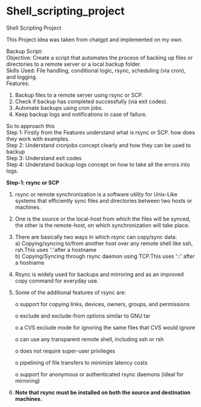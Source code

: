 # Shell_scripting_project
Shell Scripting Project<br>

This Project idea was taken from chatgpt and implemented on my own.<br>

Backup Script:<br>
Objective: Create a script that automates the process of backing up files or directories to a remote server or a local backup folder.<br>
Skills Used: File handling, conditional logic, rsync, scheduling (via cron), and logging.<br>
Features:<br>
1. Backup files to a remote server using rsync or SCP.<br>
2. Check if backup has completed successfully (via exit codes).<br>
3. Automate backups using cron jobs.<br>
4. Keep backup logs and notifications in case of failure.<br>

So to approach this<br>
Step 1: Firstly from the Features understand what is rsync or SCP. how does they work with examples.<br>
Step 2: Understand cronjobs concept clearly and how they can be used to backup<br>
Step 3: Understand exit codes<br>
Step 4: Understand backup logs concept on how to take all the errors into logs.<br>

<b>Step-1: rsync or SCP </b><br>
1) rsync or remote synchronization is a software utility for Unix-Like systems that efficiently sync files and directories between two hosts or machines.<br>
2) One is the source or the local-host from which the files will be synced, the other is the remote-host, on which synchronization will take place.<br>
3) There are basically two ways in which rsync can copy/sync data:<br>
    a) Copying/syncing to/from another host over any remote shell like ssh, rsh.This uses ':'after a hostname<br>
    b) Copying/Syncing through rsync daemon using TCP.This uses '::' after a hostname<br>
4)  Rsync is widely used for backups and mirroring and as an improved copy command for everyday use.
5)  Some of the additional features of rsync are:

       o      support for copying links, devices, owners, groups, and permissions

       o      exclude and exclude-from options similar to GNU tar

       o      a CVS exclude mode for ignoring the same files that CVS would ignore

       o      can use any transparent remote shell, including ssh or rsh

       o      does not require super-user privileges

       o      pipelining of file transfers to minimize latency costs

       o      support for anonymous or authenticated rsync daemons (ideal for mirroring)
6)  <b> Note that rsync must be installed on both the source and destination machines. </b>


